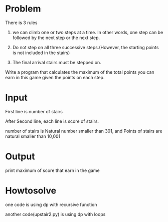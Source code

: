 # Problem
There is 3 rules

1. we can climb one or two steps at a time. In other words, one step can be followed by the next step or the next step. 

2. Do not step on all three successive steps.(However, the starting points is not included in the stairs)

3. The final arrival stairs must be stepped on.

Write a program that calculates the maximum of the total points you can earn in this game given the points on each step.

# Input
First line is number of stairs

After Second line, each line is score of stairs. 

number of stairs is Natural number smaller than 301, and Points of stairs are natural smaller than 10,001


# Output
print maximum of score that earn in the game 


# Howtosolve

one code is using dp with recursive function

another code(upstair2.py) is using dp with loops 
